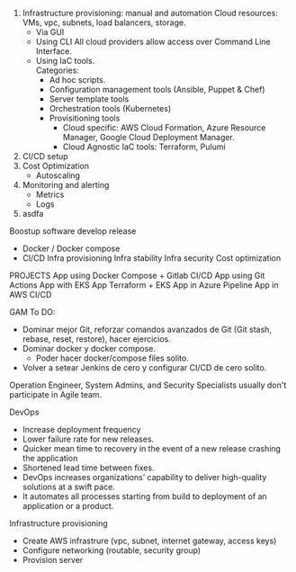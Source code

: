 1. Infrastructure provisioning: manual and automation
   Cloud resources: VMs, vpc, subnets, load balancers, storage.
   * Via GUI
   * Using CLI
     All cloud providers allow access over Command Line Interface.        
   * Using IaC tools.  
       Categories:
        - Ad hoc scripts.
        - Configuration management tools (Ansible, Puppet & Chef)
        - Server template tools 
        - Orchestration tools (Kubernetes)
        - Provisitioning tools  
          - Cloud specific: AWS Cloud Formation, Azure Resource Manager, Google Cloud Deployment Manager.
          - Cloud Agnostic IaC tools: Terraform, Pulumi
2. CI/CD setup
3. Cost Optimization
   * Autoscaling
4. Monitoring and alerting
   * Metrics
   * Logs
5. asdfa


Boostup software develop release
* Docker / Docker compose
* CI/CD
Infra provisioning
Infra stability
Infra security
Cost optimization


PROJECTS
App using Docker Compose + Gitlab CI/CD
App using Git Actions
App with EKS
App Terraform + EKS
App in Azure Pipeline
App in AWS CI/CD


GAM To DO:
* Dominar mejor Git, reforzar comandos avanzados de Git (Git stash, rebase, reset, restore), hacer ejercicios.
* Dominar docker y docker compose.
  - Poder hacer docker/compose files solito.
* Volver a setear Jenkins de cero y configurar CI/CD de cero solito.


Operation Engineer, System Admins, and Security Specialists usually don't participate in Agile team. 


DevOps
* Increase deployment frequency
* Lower failure rate for new releases.
* Quicker mean time to recovery in the event of a new release crashing the application
* Shortened lead time between fixes.
* DevOps increases organizations’ capability to deliver high-quality solutions at a swift pace.
* It automates all processes starting from build to deployment of an application or a product.


Infrastructure provisioning
* Create AWS infrastrure (vpc, subnet, internet gateway, access keys)
* Configure networking (routable, security group)
* Provision server 